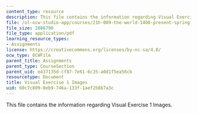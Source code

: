 ```yaml
---
content_type: resource
description: This file contains the information regarding Visual Exercise 1 Images.
file: /ol-ocw-studio-app/courses/21h-009-the-world-1400-present-spring-2014/60c7c8090eb9746a133f1aef2b8b7a3c_MIT21H_009S14_pict.pdf
file_size: 2086790
file_type: application/pdf
learning_resource_types:
- Assignments
license: https://creativecommons.org/licenses/by-nc-sa/4.0/
ocw_type: OCWFile
parent_title: Assignments
parent_type: CourseSection
parent_uid: e437135d-cf87-7e61-6c35-a0d1f5ea56cb
resourcetype: Document
title: Visual Exercise 1 Images
uid: 60c7c809-0eb9-746a-133f-1aef2b8b7a3c
---
```

This file contains the information regarding Visual Exercise 1 Images.